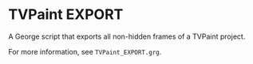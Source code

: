 # TVPaint EXPORT
A George script that exports all non-hidden frames of a TVPaint project.

For more information, see `TVPaint_EXPORT.grg`.
